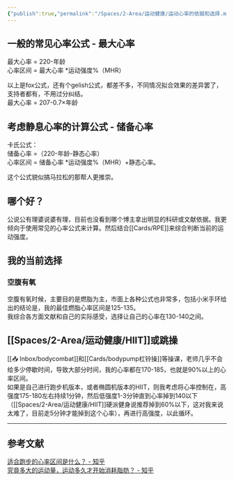 ```yaml
---
{"publish":true,"permalink":"/Spaces/2-Area/运动健康/运动心率的依据和选择.md","title":"运动心率的依据和选择","created":"2022-10-17","modified":"2023-03-14","cssclasses":""}
---
```



## 一般的常见心率公式 - 最大心率

最大心率 = 220-年龄  
心率区间 = 最大心率 \*运动强度%（MHR）

以上是fox公式，还有个gelish公式，都差不多，不同情况拟合效果的差异罢了，支持者都有，不用过分纠结。  
最大心率 = 207-0.7×年龄

## 考虑静息心率的计算公式 - 储备心率

卡氏公式：  
储备心率 =（220-年龄-静态心率）  
心率区间 = 储备心率 \*运动强度%（MHR）+静态心率。

这个公式貌似搞马拉松的那帮人更推崇。

## 哪个好？

公说公有理婆说婆有理，目前也没看到哪个博主拿出明显的科研或文献依据。我更倾向于使用常见的心率公式来计算。然后结合[[Cards/RPE]]来综合判断当前的运动强度。

## 我的当前选择

### 空腹有氧

空腹有氧时候，主要目的是燃脂为主，市面上各种公式也非常多，包括小米手环给出的结论是，我的最佳燃脂心率区间是125-135。  
我综合各方面文献和自己的实际感受，选择让自己的心率在130-140之间。

## [[Spaces/2-Area/运动健康/HIIT]]或跳操

[[📥 Inbox/bodycombat]]和[[Cards/bodypump杠铃操]]等操课，老师几乎不会给多少停歇时间，导致大部分时间，我的心率都在170-185，也就是90%以上的心率区间。  
如果是自己进行跑步机版本，或者椭圆机版本的HIIT，则我考虑将心率控制在，高强度175-180左右持续1分钟，然后低强度1-3分钟直到心率掉到140以下（[[Spaces/2-Area/运动健康/HIIT]]硬派健身说推荐掉到60%以下，这对我来说太难了，目前走5分钟才能掉到这个心率），再进行高强度，以此循环。

---

## 参考文献

[适合跑步的心率区间是什么？ - 知乎](https://www.zhihu.com/question/21097942/answer/54626625)  
[究竟多大的运动量，运动多久才开始消耗脂肪？ - 知乎](https://www.zhihu.com/question/35260405/answer/2283410519)